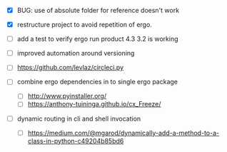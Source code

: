 - [x] BUG: use of absolute folder for reference doesn't work
- [x] restructure project to avoid repetition of ergo.
- [ ] add a test to verify ergo run product 4.3 3.2 is working
- [ ] improved automation around versioning
- [ ] https://github.com/levlaz/circleci.py

- [ ] combine ergo dependencies in to single ergo package
	- [ ] http://www.pyinstaller.org/
	- [ ] https://anthony-tuininga.github.io/cx_Freeze/
- [ ] dynamic routing in cli and shell invocation
	- [ ] https://medium.com/@mgarod/dynamically-add-a-method-to-a-class-in-python-c49204b85bd6